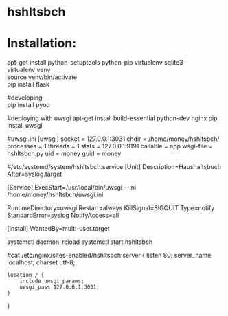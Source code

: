 # hshltsbch
# Installation:

apt-get install python-setuptools python-pip virtualenv sqlite3<br>
virtualenv venv<br>
source venv/bin/activate<br>
pip install flask<br>

#developing <br>
pip install pyoo <br>

#deploying with uwsgi
apt-get install build-essential python-dev nginx
pip install uwsgi

#uwsgi.ini
[uwsgi]
socket = 127.0.0.1:3031
chdir = /home/money/hshltsbch/
processes = 1
threads = 1
stats = 127.0.0.1:9191
callable = app
wsgi-file = hshltsbch.py
uid = money
guid = money


#/etc/systemd/system/hshltsbch.service 
[Unit]
Description=Haushaltsbuch 
After=syslog.target

[Service]
ExecStart=/usr/local/bin/uwsgi --ini /home/money/hshltsbch/uwsgi.ini

RuntimeDirectory=uwsgi
Restart=always
KillSignal=SIGQUIT
Type=notify
StandardError=syslog
NotifyAccess=all

[Install]
WantedBy=multi-user.target


systemctl daemon-reload
systemctl start hshltsbch

#cat /etc/nginx/sites-enabled/hshltsbch 
server 
{
    listen          80;
    server_name     localhost;
    charset         utf-8;

    location / {
        include uwsgi_params;
        uwsgi_pass 127.0.0.1:3031;
    }
}

